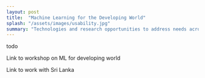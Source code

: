 ```yaml
---
layout: post
title:  "Machine Learning for the Developing World"
splash: "/assets/images/usability.jpg"
summary: "Technologies and research opportunities to address needs across the world"
---
```


todo

Link to workshop on ML for developing world

Link to work with Sri Lanka
